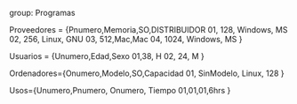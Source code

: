 group: Programas

Proveedores = {Pnumero,Memoria,SO,DISTRIBUIDOR
01, 128, Windows, MS
02, 256, Linux, GNU
03, 512,Mac,Mac
04, 1024, Windows, MS
}


Usuarios = {Unumero,Edad,Sexo
01,38, H
02, 24, M
}

Ordenadores={Onumero,Modelo,SO,Capacidad
01, SinModelo, Linux, 128
}


Usos={Unumero,Pnumero, Onumero, Tiempo
01,01,01,6hrs
}
